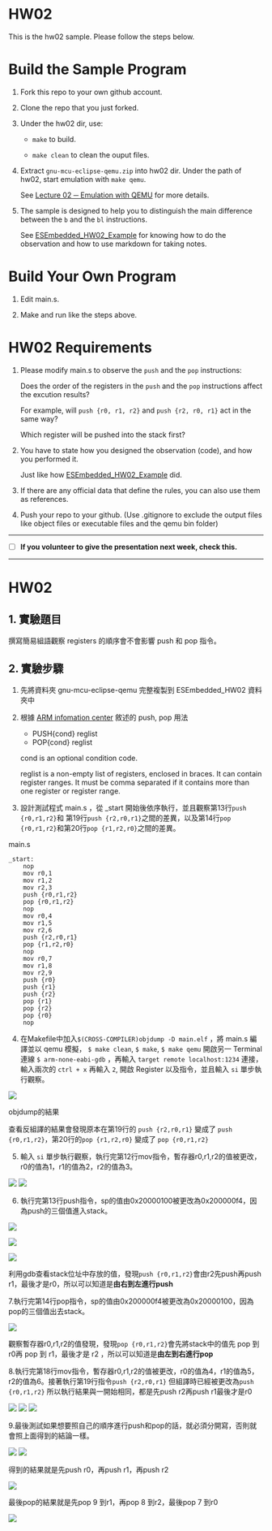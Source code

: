 HW02
===
This is the hw02 sample. Please follow the steps below.

# Build the Sample Program

1. Fork this repo to your own github account.

2. Clone the repo that you just forked.

3. Under the hw02 dir, use:

	* `make` to build.

	* `make clean` to clean the ouput files.

4. Extract `gnu-mcu-eclipse-qemu.zip` into hw02 dir. Under the path of hw02, start emulation with `make qemu`.

	See [Lecture 02 ─ Emulation with QEMU] for more details.

5. The sample is designed to help you to distinguish the main difference between the `b` and the `bl` instructions.  

	See [ESEmbedded_HW02_Example] for knowing how to do the observation and how to use markdown for taking notes.

# Build Your Own Program

1. Edit main.s.

2. Make and run like the steps above.

# HW02 Requirements

1. Please modify main.s to observe the `push` and the `pop` instructions:  

	Does the order of the registers in the `push` and the `pop` instructions affect the excution results?  

	For example, will `push {r0, r1, r2}` and `push {r2, r0, r1}` act in the same way?  

	Which register will be pushed into the stack first?

2. You have to state how you designed the observation (code), and how you performed it.  

	Just like how [ESEmbedded_HW02_Example] did.

3. If there are any official data that define the rules, you can also use them as references.

4. Push your repo to your github. (Use .gitignore to exclude the output files like object files or executable files and the qemu bin folder)

[Lecture 02 ─ Emulation with QEMU]: http://www.nc.es.ncku.edu.tw/course/embedded/02/#Emulation-with-QEMU
[ESEmbedded_HW02_Example]: https://github.com/vwxyzjimmy/ESEmbedded_HW02_Example

--------------------

- [ ] **If you volunteer to give the presentation next week, check this.**

--------------------
HW02
===
## 1. 實驗題目
撰寫簡易組語觀察 registers 的順序會不會影響 push 和 pop 指令。
## 2. 實驗步驟
1. 先將資料夾 gnu-mcu-eclipse-qemu 完整複製到 ESEmbedded_HW02 資料夾中
2. 根據 [ARM infomation center](http://infocenter.arm.com/help/index.jsp?topic=/com.arm.doc.dui0489e/Cihfddaf.html) 敘述的 push, pop 用法
	* PUSH{cond} reglist
	* POP{cond} reglist
	
	cond
		is an optional condition code.

	reglist
		is a non-empty list of registers, enclosed in braces. It can contain register ranges. It must be comma separated if it contains more than one register or register range.
3. 設計測試程式 main.s ，從 _start 開始後依序執行，並且觀察第13行`push {r0,r1,r2}`和 第19行`push {r2,r0,r1}`之間的差異，以及第14行`pop {r0,r1,r2}`和第20行`pop {r1,r2,r0}`之間的差異。

main.s
```assembly
_start:
    nop
    mov r0,1
    mov r1,2
    mov r2,3
    push {r0,r1,r2}
    pop {r0,r1,r2}
    nop
    mov r0,4
    mov r1,5
    mov r2,6
    push {r2,r0,r1}
    pop {r1,r2,r0}
    nop
    mov r0,7
    mov r1,8
    mov r2,9
    push {r0}
    push {r1}
    push {r2}
    pop {r1}
    pop {r2}
    pop {r0}
    nop
```
4. 在Makefile中加入`$(CROSS-COMPILER)objdump -D main.elf` ，將 main.s 編譯並以 qemu 模擬， `$ make clean`, `$ make`, `$ make qemu`
開啟另一 Terminal 連線 `$ arm-none-eabi-gdb` ，再輸入 `target remote localhost:1234` 連接，輸入兩次的 `ctrl + x` 再輸入 `2`, 開啟 Register 以及指令，並且輸入 `si` 單步執行觀察。

![](https://i.imgur.com/4CDys24.png)

objdump的結果

查看反組譯的結果會發現原本在第19行的 `push {r2,r0,r1}` 變成了 `push {r0,r1,r2}`，第20行的`pop {r1,r2,r0}` 變成了 `pop {r0,r1,r2}`

5. 輸入 `si` 單步執行觀察，執行完第12行mov指令，暫存器r0,r1,r2的值被更改，r0的值為1，r1的值為2，r2的值為3。

![](https://i.imgur.com/8HDERo2.png)
![](https://i.imgur.com/KDcnizz.png)

6. 執行完第13行push指令，sp的值由0x20000100被更改為0x200000f4，因為push的三個值進入stack。

![](https://i.imgur.com/EoGUTcN.png)

![](https://i.imgur.com/oWKCTil.png)

![](https://i.imgur.com/bYELlLx.png)

利用gdb查看stack位址中存放的值，發現`push {r0,r1,r2}`會由r2先push再push r1，最後才是r0，所以可以知道是**由右到左進行push**

7.執行完第14行pop指令，sp的值由0x200000f4被更改為0x20000100，因為pop的三個值出去stack。

![](https://i.imgur.com/hctj6df.png)

觀察暫存器r0,r1,r2的值發現，發現`pop {r0,r1,r2}`會先將stack中的值先 pop 到 r0再 pop 到 r1，最後才是 r2 ，所以可以知道是**由左到右進行pop**

8.執行完第18行mov指令，暫存器r0,r1,r2的值被更改，r0的值為4，r1的值為5，r2的值為6。接著執行第19行指令`push {r2,r0,r1}` 但組譯時已經被更改為`push {r0,r1,r2}` 所以執行結果與一開始相同，都是先push r2再push r1最後才是r0

![](https://i.imgur.com/LCPHEOe.png)
![](https://i.imgur.com/lfKKKb5.png)
![](https://i.imgur.com/nDsqwBK.png)

9.最後測試如果想要照自己的順序進行push和pop的話，就必須分開寫，否則就會照上面得到的結論一樣。

![](https://i.imgur.com/OfKCvoW.png)
![](https://i.imgur.com/yq6YYdg.png)

得到的結果就是先push r0，再push r1，再push r2

![](https://i.imgur.com/z4zZvE8.png)

最後pop的結果就是先pop 9 到r1，再pop 8 到r2，最後pop 7 到r0

![](https://i.imgur.com/GA9IMiD.png)
